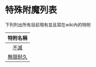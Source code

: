 # 特殊附魔列表

下列列出所有目前現有並且寫在wiki內的特附

|特附名稱|
|:---:|
|[不滅](./eternal.md)|
|[無限耐久](./infinite_durability.md)|
